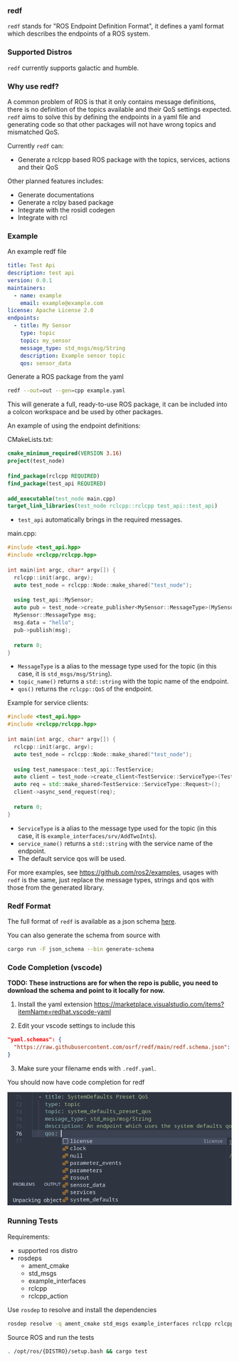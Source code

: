 ### redf

`redf` stands for "ROS Endpoint Definition Format", it defines a yaml format which describes the endpoints of a ROS system.

### Supported Distros

`redf` currently supports galactic and humble.

### Why use redf?

A common problem of ROS is that it only contains message definitions, there is no definition of the topics available and their QoS settings expected. `redf` aims to solve this by defining the endpoints in a yaml file and generating code so that other packages will not have wrong topics and mismatched QoS.

Currently `redf` can:
* Generate a rclcpp based ROS package with the topics, services, actions and their QoS

Other planned features includes:
* Generate documentations
* Generate a rclpy based package
* Integrate with the rosidl codegen
* Integrate with rcl

### Example

An example redf file

```yaml
title: Test Api
description: test api
version: 0.0.1
maintainers:
  - name: example
    email: example@example.com
license: Apache License 2.0
endpoints:
  - title: My Sensor
    type: topic
    topic: my_sensor
    message_type: std_msgs/msg/String
    description: Example sensor topic
    qos: sensor_data
```

Generate a ROS package from the yaml

```bash
redf --out=out --gen=cpp example.yaml
```

This will generate a full, ready-to-use ROS package, it can be included into a colcon workspace and be used by other packages.

An example of using the endpoint definitions:

CMakeLists.txt:
```cmake
cmake_minimum_required(VERSION 3.16)
project(test_node)

find_package(rclcpp REQUIRED)
find_package(test_api REQUIRED)

add_executable(test_node main.cpp)
target_link_libraries(test_node rclcpp::rclcpp test_api::test_api)
```

* `test_api` automatically brings in the required messages.

main.cpp:
```cpp
#include <test_api.hpp>
#include <rclcpp/rclcpp.hpp>

int main(int argc, char* argv[]) {
  rclcpp::init(argc, argv);
  auto test_node = rclcpp::Node::make_shared("test_node");

  using test_api::MySensor;
  auto pub = test_node->create_publisher<MySensor::MessageType>(MySensor::topic_name(), MySensor::qos());
  MySensor::MessageType msg;
  msg.data = "hello";
  pub->publish(msg);

  return 0;
}
```

* `MessageType` is a alias to the message type used for the topic (in this case, it is `std_msgs/msg/String`).
* `topic_name()` returns a `std::string` with the topic name of the endpoint.
* `qos()` returns the `rclcpp::QoS` of the endpoint.

Example for service clients:

```cpp
#include <test_api.hpp>
#include <rclcpp/rclcpp.hpp>

int main(int argc, char* argv[]) {
  rclcpp::init(argc, argv);
  auto test_node = rclcpp::Node::make_shared("test_node");

  using test_namespace::test_api::TestService;
  auto client = test_node->create_client<TestService::ServiceType>(TestService::service_name());
  auto req = std::make_shared<TestService::ServiceType::Request>();
  client->async_send_request(req);

  return 0;
}
```

* `ServiceType` is a alias to the message type used for the topic (in this case, it is `example_interfaces/srv/AddTwoInts`).
* `service_name()` returns a `std::string` with the service name of the endpoint.
* The default service qos will be used.

For more examples, see https://github.com/ros2/examples, usages with `redf` is the same, just replace the message types, strings and qos with those from the generated library.

### Redf Format

The full format of `redf` is available as a json schema [here](./redf.schema.json).

You can also generate the schema from source with

```bash
cargo run -F json_schema --bin generate-schema
```

### Code Completion (vscode)

**TODO: These instructions are for when the repo is public, you need to download the schema and point to it locally for now.**

1. Install the yaml extension https://marketplace.visualstudio.com/items?itemName=redhat.vscode-yaml

1. Edit your vscode settings to include this

```json
"yaml.schemas": {
  "https://raw.githubusercontent.com/osrf/redf/main/redf.schema.json": "*.redf.yaml"
}
```

3. Make sure your filename ends with `.redf.yaml`.

You should now have code completion for redf

![](./docs/code-completion.png)

### Running Tests

Requirements:
* supported ros distro
* rosdeps
  * ament_cmake
  * std_msgs
  * example_interfaces
  * rclcpp
  * rclcpp_action

Use `rosdep` to resolve and install the dependencies

```bash
rosdep resolve -q ament_cmake std_msgs example_interfaces rclcpp rclcpp_action | sed '/^#/d' | xargs sudo apt install
```

Source ROS and run the tests

```bash
. /opt/ros/{DISTRO}/setup.bash && cargo test
```
